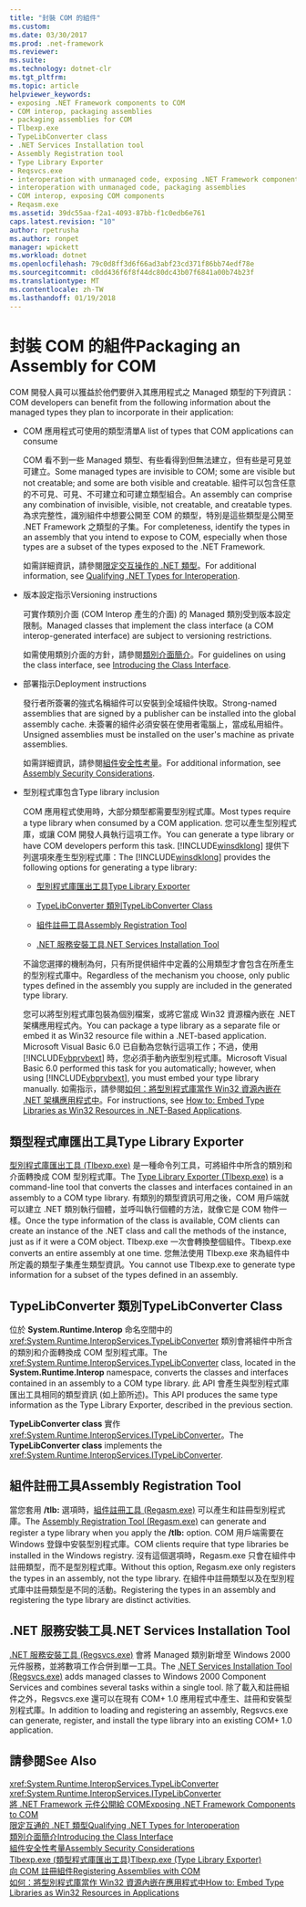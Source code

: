 ```yaml
---
title: "封裝 COM 的組件"
ms.custom: 
ms.date: 03/30/2017
ms.prod: .net-framework
ms.reviewer: 
ms.suite: 
ms.technology: dotnet-clr
ms.tgt_pltfrm: 
ms.topic: article
helpviewer_keywords:
- exposing .NET Framework components to COM
- COM interop, packaging assemblies
- packaging assemblies for COM
- Tlbexp.exe
- TypeLibConverter class
- .NET Services Installation tool
- Assembly Registration tool
- Type Library Exporter
- Reqsvcs.exe
- interoperation with unmanaged code, exposing .NET Framework components
- interoperation with unmanaged code, packaging assemblies
- COM interop, exposing COM components
- Reqasm.exe
ms.assetid: 39dc55aa-f2a1-4093-87bb-f1c0edb6e761
caps.latest.revision: "10"
author: rpetrusha
ms.author: ronpet
manager: wpickett
ms.workload: dotnet
ms.openlocfilehash: 79c0d8ff3d6f66ad3abf23cd371f86bb74edf78e
ms.sourcegitcommit: c0dd436f6f8f44dc80dc43b07f6841a00b74b23f
ms.translationtype: MT
ms.contentlocale: zh-TW
ms.lasthandoff: 01/19/2018
---
```

# <a name="packaging-an-assembly-for-com"></a><span data-ttu-id="455ce-102">封裝 COM 的組件</span><span class="sxs-lookup"><span data-stu-id="455ce-102">Packaging an Assembly for COM</span></span>
<span data-ttu-id="455ce-103">COM 開發人員可以獲益於他們要併入其應用程式之 Managed 類型的下列資訊：</span><span class="sxs-lookup"><span data-stu-id="455ce-103">COM developers can benefit from the following information about the managed types they plan to incorporate in their application:</span></span>  
  
-   <span data-ttu-id="455ce-104">COM 應用程式可使用的類型清單</span><span class="sxs-lookup"><span data-stu-id="455ce-104">A list of types that COM applications can consume</span></span>  
  
     <span data-ttu-id="455ce-105">COM 看不到一些 Managed 類型、有些看得到但無法建立，但有些是可見並可建立。</span><span class="sxs-lookup"><span data-stu-id="455ce-105">Some managed types are invisible to COM; some are visible but not creatable; and some are both visible and creatable.</span></span> <span data-ttu-id="455ce-106">組件可以包含任意的不可見、可見、不可建立和可建立類型組合。</span><span class="sxs-lookup"><span data-stu-id="455ce-106">An assembly can comprise any combination of invisible, visible, not creatable, and creatable types.</span></span> <span data-ttu-id="455ce-107">為求完整性，識別組件中想要公開至 COM 的類型，特別是這些類型是公開至 .NET Framework 之類型的子集。</span><span class="sxs-lookup"><span data-stu-id="455ce-107">For completeness, identify the types in an assembly that you intend to expose to COM, especially when those types are a subset of the types exposed to the .NET Framework.</span></span>  
  
     <span data-ttu-id="455ce-108">如需詳細資訊，請參閱[限定交互操作的 .NET 類型](../../../docs/framework/interop/qualifying-net-types-for-interoperation.md)。</span><span class="sxs-lookup"><span data-stu-id="455ce-108">For additional information, see [Qualifying .NET Types for Interoperation](../../../docs/framework/interop/qualifying-net-types-for-interoperation.md).</span></span>  
  
-   <span data-ttu-id="455ce-109">版本設定指示</span><span class="sxs-lookup"><span data-stu-id="455ce-109">Versioning instructions</span></span>  
  
     <span data-ttu-id="455ce-110">可實作類別介面 (COM Interop 產生的介面) 的 Managed 類別受到版本設定限制。</span><span class="sxs-lookup"><span data-stu-id="455ce-110">Managed classes that implement the class interface (a COM interop-generated interface) are subject to versioning restrictions.</span></span>  
  
     <span data-ttu-id="455ce-111">如需使用類別介面的方針，請參閱[類別介面簡介](http://msdn.microsoft.com/library/733c0dd2-12e5-46e6-8de1-39d5b25df024)。</span><span class="sxs-lookup"><span data-stu-id="455ce-111">For guidelines on using the class interface, see [Introducing the Class Interface](http://msdn.microsoft.com/library/733c0dd2-12e5-46e6-8de1-39d5b25df024).</span></span>  
  
-   <span data-ttu-id="455ce-112">部署指示</span><span class="sxs-lookup"><span data-stu-id="455ce-112">Deployment instructions</span></span>  
  
     <span data-ttu-id="455ce-113">發行者所簽署的強式名稱組件可以安裝到全域組件快取。</span><span class="sxs-lookup"><span data-stu-id="455ce-113">Strong-named assemblies that are signed by a publisher can be installed into the global assembly cache.</span></span> <span data-ttu-id="455ce-114">未簽署的組件必須安裝在使用者電腦上，當成私用組件。</span><span class="sxs-lookup"><span data-stu-id="455ce-114">Unsigned assemblies must be installed on the user's machine as private assemblies.</span></span>  
  
     <span data-ttu-id="455ce-115">如需詳細資訊，請參閱[組件安全性考量](../../../docs/framework/app-domains/assembly-security-considerations.md)。</span><span class="sxs-lookup"><span data-stu-id="455ce-115">For additional information, see [Assembly Security Considerations](../../../docs/framework/app-domains/assembly-security-considerations.md).</span></span>  
  
-   <span data-ttu-id="455ce-116">型別程式庫包含</span><span class="sxs-lookup"><span data-stu-id="455ce-116">Type library inclusion</span></span>  
  
     <span data-ttu-id="455ce-117">COM 應用程式使用時，大部分類型都需要型別程式庫。</span><span class="sxs-lookup"><span data-stu-id="455ce-117">Most types require a type library when consumed by a COM application.</span></span> <span data-ttu-id="455ce-118">您可以產生型別程式庫，或讓 COM 開發人員執行這項工作。</span><span class="sxs-lookup"><span data-stu-id="455ce-118">You can generate a type library or have COM developers perform this task.</span></span> <span data-ttu-id="455ce-119">[!INCLUDE[winsdklong](../../../includes/winsdklong-md.md)] 提供下列選項來產生型別程式庫：</span><span class="sxs-lookup"><span data-stu-id="455ce-119">The [!INCLUDE[winsdklong](../../../includes/winsdklong-md.md)] provides the following options for generating a type library:</span></span>  
  
    -   [<span data-ttu-id="455ce-120">型別程式庫匯出工具</span><span class="sxs-lookup"><span data-stu-id="455ce-120">Type Library Exporter</span></span>](#cpconpackagingassemblyforcomanchor1)  
  
    -   [<span data-ttu-id="455ce-121">TypeLibConverter 類別</span><span class="sxs-lookup"><span data-stu-id="455ce-121">TypeLibConverter Class</span></span>](#cpconpackagingassemblyforcomanchor2)  
  
    -   [<span data-ttu-id="455ce-122">組件註冊工具</span><span class="sxs-lookup"><span data-stu-id="455ce-122">Assembly Registration Tool</span></span>](#cpconpackagingassemblyforcomanchor3)  
  
    -   [<span data-ttu-id="455ce-123">.NET 服務安裝工具</span><span class="sxs-lookup"><span data-stu-id="455ce-123">.NET Services Installation Tool</span></span>](#cpconpackagingassemblyforcomanchor4)  
  
     <span data-ttu-id="455ce-124">不論您選擇的機制為何，只有所提供組件中定義的公用類型才會包含在所產生的型別程式庫中。</span><span class="sxs-lookup"><span data-stu-id="455ce-124">Regardless of the mechanism you choose, only public types defined in the assembly you supply are included in the generated type library.</span></span>  
  
     <span data-ttu-id="455ce-125">您可以將型別程式庫包裝為個別檔案，或將它當成 Win32 資源檔內嵌在 .NET 架構應用程式內。</span><span class="sxs-lookup"><span data-stu-id="455ce-125">You can package a type library as a separate file or embed it as Win32 resource file within a .NET-based application.</span></span> <span data-ttu-id="455ce-126">Microsoft Visual Basic 6.0 已自動為您執行這項工作；不過，使用 [!INCLUDE[vbprvbext](../../../includes/vbprvbext-md.md)] 時，您必須手動內嵌型別程式庫。</span><span class="sxs-lookup"><span data-stu-id="455ce-126">Microsoft Visual Basic 6.0 performed this task for you automatically; however, when using [!INCLUDE[vbprvbext](../../../includes/vbprvbext-md.md)], you must embed your type library manually.</span></span> <span data-ttu-id="455ce-127">如需指示，請參閱[如何：將型別程式庫當作 Win32 資源內嵌在 .NET 架構應用程式中](http://msdn.microsoft.com/library/c97b4b8c-2ab7-4ac7-8fc8-0ba5c5d59c44)。</span><span class="sxs-lookup"><span data-stu-id="455ce-127">For instructions, see [How to: Embed Type Libraries as Win32 Resources in .NET-Based Applications](http://msdn.microsoft.com/library/c97b4b8c-2ab7-4ac7-8fc8-0ba5c5d59c44).</span></span>  
  
<a name="cpconpackagingassemblyforcomanchor1"></a>   
## <a name="type-library-exporter"></a><span data-ttu-id="455ce-128">類型程式庫匯出工具</span><span class="sxs-lookup"><span data-stu-id="455ce-128">Type Library Exporter</span></span>  
 <span data-ttu-id="455ce-129">[型別程式庫匯出工具 (Tlbexp.exe)](../../../docs/framework/tools/tlbexp-exe-type-library-exporter.md) 是一種命令列工具，可將組件中所含的類別和介面轉換成 COM 型別程式庫。</span><span class="sxs-lookup"><span data-stu-id="455ce-129">The [Type Library Exporter (Tlbexp.exe)](../../../docs/framework/tools/tlbexp-exe-type-library-exporter.md) is a command-line tool that converts the classes and interfaces contained in an assembly to a COM type library.</span></span> <span data-ttu-id="455ce-130">有類別的類型資訊可用之後，COM 用戶端就可以建立 .NET 類別執行個體，並呼叫執行個體的方法，就像它是 COM 物件一樣。</span><span class="sxs-lookup"><span data-stu-id="455ce-130">Once the type information of the class is available, COM clients can create an instance of the .NET class and call the methods of the instance, just as if it were a COM object.</span></span> <span data-ttu-id="455ce-131">Tlbexp.exe 一次會轉換整個組件。</span><span class="sxs-lookup"><span data-stu-id="455ce-131">Tlbexp.exe converts an entire assembly at one time.</span></span> <span data-ttu-id="455ce-132">您無法使用 Tlbexp.exe 來為組件中所定義的類型子集產生類型資訊。</span><span class="sxs-lookup"><span data-stu-id="455ce-132">You cannot use Tlbexp.exe to generate type information for a subset of the types defined in an assembly.</span></span>  
  
<a name="cpconpackagingassemblyforcomanchor2"></a>   
## <a name="typelibconverter-class"></a><span data-ttu-id="455ce-133">TypeLibConverter 類別</span><span class="sxs-lookup"><span data-stu-id="455ce-133">TypeLibConverter Class</span></span>  
 <span data-ttu-id="455ce-134">位於 **System.Runtime.Interop** 命名空間中的 <xref:System.Runtime.InteropServices.TypeLibConverter> 類別會將組件中所含的類別和介面轉換成 COM 型別程式庫。</span><span class="sxs-lookup"><span data-stu-id="455ce-134">The <xref:System.Runtime.InteropServices.TypeLibConverter> class, located in the **System.Runtime.Interop** namespace, converts the classes and interfaces contained in an assembly to a COM type library.</span></span> <span data-ttu-id="455ce-135">此 API 會產生與型別程式庫匯出工具相同的類型資訊 (如上節所述)。</span><span class="sxs-lookup"><span data-stu-id="455ce-135">This API produces the same type information as the Type Library Exporter, described in the previous section.</span></span>  
  
 <span data-ttu-id="455ce-136">**TypeLibConverter class** 實作 <xref:System.Runtime.InteropServices.ITypeLibConverter>。</span><span class="sxs-lookup"><span data-stu-id="455ce-136">The **TypeLibConverter class** implements the <xref:System.Runtime.InteropServices.ITypeLibConverter>.</span></span>  
  
<a name="cpconpackagingassemblyforcomanchor3"></a>   
## <a name="assembly-registration-tool"></a><span data-ttu-id="455ce-137">組件註冊工具</span><span class="sxs-lookup"><span data-stu-id="455ce-137">Assembly Registration Tool</span></span>  
 <span data-ttu-id="455ce-138">當您套用 **/tlb:** 選項時，[組件註冊工具 (Regasm.exe)](../../../docs/framework/tools/regasm-exe-assembly-registration-tool.md) 可以產生和註冊型別程式庫。</span><span class="sxs-lookup"><span data-stu-id="455ce-138">The [Assembly Registration Tool (Regasm.exe)](../../../docs/framework/tools/regasm-exe-assembly-registration-tool.md) can generate and register a type library when you apply the **/tlb:** option.</span></span> <span data-ttu-id="455ce-139">COM 用戶端需要在 Windows 登錄中安裝型別程式庫。</span><span class="sxs-lookup"><span data-stu-id="455ce-139">COM clients require that type libraries be installed in the Windows registry.</span></span> <span data-ttu-id="455ce-140">沒有這個選項時，Regasm.exe 只會在組件中註冊類型，而不是型別程式庫。</span><span class="sxs-lookup"><span data-stu-id="455ce-140">Without this option, Regasm.exe only registers the types in an assembly, not the type library.</span></span> <span data-ttu-id="455ce-141">在組件中註冊類型以及在型別程式庫中註冊類型是不同的活動。</span><span class="sxs-lookup"><span data-stu-id="455ce-141">Registering the types in an assembly and registering the type library are distinct activities.</span></span>  
  
<a name="cpconpackagingassemblyforcomanchor4"></a>   
## <a name="net-services-installation-tool"></a><span data-ttu-id="455ce-142">.NET 服務安裝工具</span><span class="sxs-lookup"><span data-stu-id="455ce-142">.NET Services Installation Tool</span></span>  
 <span data-ttu-id="455ce-143">[.NET 服務安裝工具 (Regsvcs.exe)](../../../docs/framework/tools/regsvcs-exe-net-services-installation-tool.md) 會將 Managed 類別新增至 Windows 2000 元件服務，並將數項工作合併到單一工具。</span><span class="sxs-lookup"><span data-stu-id="455ce-143">The [.NET Services Installation Tool (Regsvcs.exe)](../../../docs/framework/tools/regsvcs-exe-net-services-installation-tool.md) adds managed classes to Windows 2000 Component Services and combines several tasks within a single tool.</span></span> <span data-ttu-id="455ce-144">除了載入和註冊組件之外，Regsvcs.exe 還可以在現有 COM+ 1.0 應用程式中產生、註冊和安裝型別程式庫。</span><span class="sxs-lookup"><span data-stu-id="455ce-144">In addition to loading and registering an assembly, Regsvcs.exe can generate, register, and install the type library into an existing COM+ 1.0 application.</span></span>  
  
## <a name="see-also"></a><span data-ttu-id="455ce-145">請參閱</span><span class="sxs-lookup"><span data-stu-id="455ce-145">See Also</span></span>  
 <xref:System.Runtime.InteropServices.TypeLibConverter>  
 <xref:System.Runtime.InteropServices.ITypeLibConverter>  
 [<span data-ttu-id="455ce-146">將 .NET Framework 元件公開給 COM</span><span class="sxs-lookup"><span data-stu-id="455ce-146">Exposing .NET Framework Components to COM</span></span>](../../../docs/framework/interop/exposing-dotnet-components-to-com.md)  
 [<span data-ttu-id="455ce-147">限定互通的 .NET 類型</span><span class="sxs-lookup"><span data-stu-id="455ce-147">Qualifying .NET Types for Interoperation</span></span>](../../../docs/framework/interop/qualifying-net-types-for-interoperation.md)  
 [<span data-ttu-id="455ce-148">類別介面簡介</span><span class="sxs-lookup"><span data-stu-id="455ce-148">Introducing the Class Interface</span></span>](http://msdn.microsoft.com/library/733c0dd2-12e5-46e6-8de1-39d5b25df024)  
 [<span data-ttu-id="455ce-149">組件安全性考量</span><span class="sxs-lookup"><span data-stu-id="455ce-149">Assembly Security Considerations</span></span>](../../../docs/framework/app-domains/assembly-security-considerations.md)  
 [<span data-ttu-id="455ce-150">Tlbexp.exe (類型程式庫匯出工具)</span><span class="sxs-lookup"><span data-stu-id="455ce-150">Tlbexp.exe (Type Library Exporter)</span></span>](../../../docs/framework/tools/tlbexp-exe-type-library-exporter.md)  
 [<span data-ttu-id="455ce-151">向 COM 註冊組件</span><span class="sxs-lookup"><span data-stu-id="455ce-151">Registering Assemblies with COM</span></span>](../../../docs/framework/interop/registering-assemblies-with-com.md)  
 [<span data-ttu-id="455ce-152">如何：將型別程式庫當作 Win32 資源內嵌在應用程式中</span><span class="sxs-lookup"><span data-stu-id="455ce-152">How to: Embed Type Libraries as Win32 Resources in Applications</span></span>](http://msdn.microsoft.com/library/c97b4b8c-2ab7-4ac7-8fc8-0ba5c5d59c44)
